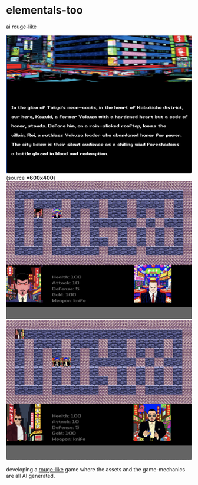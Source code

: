 # elementals-too
ai rouge-like

![image](cutscene.png)(source **=600x400**)
![image](gameplay1.png)
![image](gameplay2.png)

developing a [rouge-like](https://en.wikipedia.org/wiki/Roguelike#:~:text=Roguelike%20(or%20rogue%2Dlike),death%20of%20the%20player%20character.) game where the assets and the game-mechanics are all AI generated. 

